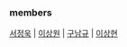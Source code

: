
### members

[서정욱](https://github.com/afashs) | [이상원](https://github.com/rollo231) | [구남규](https://github.com/nain93) | [이상현](https://github.com/rheeunion)